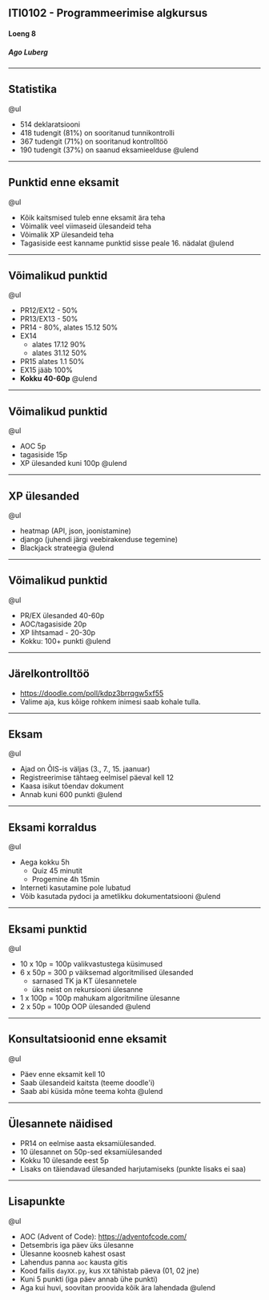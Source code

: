 ## ITI0102 - Programmeerimise algkursus
#### Loeng 8
##### Ago Luberg

---

## Statistika

@ul
- 514 deklaratsiooni
- 418 tudengit (81%) on sooritanud tunnikontrolli
- 367 tudengit (71%) on sooritanud kontrolltöö
- 190 tudengit (37%) on saanud eksamieelduse
@ulend

---
## Punktid enne eksamit

@ul
- Kõik kaitsmised tuleb enne eksamit ära teha
- Võimalik veel viimaseid ülesandeid teha
- Võimalik XP ülesandeid teha
- Tagasiside eest kanname punktid sisse peale 16. nädalat
@ulend

---

## Võimalikud punktid

@ul
- PR12/EX12 - 50%
- PR13/EX13 - 50%
- PR14 - 80%, alates 15.12 50%
- EX14 
  - alates 17.12 90%
  - alates 31.12 50%
- PR15 alates 1.1 50%
- EX15 jääb 100%
- **Kokku 40-60p**
@ulend

---

## Võimalikud punktid

@ul
- AOC 5p
- tagasiside 15p
- XP ülesanded kuni 100p
@ulend

---

## XP ülesanded

@ul
- heatmap (API, json, joonistamine)
- django (juhendi järgi veebirakenduse tegemine)
- Blackjack strateegia
@ulend

---

## Võimalikud punktid

@ul
- PR/EX ülesanded 40-60p
- AOC/tagasiside 20p
- XP lihtsamad - 20-30p
- Kokku: 100+ punkti
@ulend

---

## Järelkontrolltöö

- https://doodle.com/poll/kdpz3brrqgw5xf55
- Valime aja, kus kõige rohkem inimesi saab kohale tulla.

---

## Eksam

@ul
- Ajad on ÕIS-is väljas (3., 7., 15. jaanuar)
- Registreerimise tähtaeg eelmisel päeval kell 12
- Kaasa isikut tõendav dokument
- Annab kuni 600 punkti
@ulend

---

## Eksami korraldus

@ul
- Aega kokku 5h
  - Quiz 45 minutit
  - Progemine 4h 15min
- Interneti kasutamine pole lubatud
- Võib kasutada pydoci ja ametlikku dokumentatsiooni
@ulend

---

## Eksami punktid

@ul
- 10 x 10p = 100p valikvastustega küsimused
- 6 x 50p = 300 p väiksemad algoritmilised ülesanded
  - sarnased TK ja KT ülesannetele
  - üks neist on rekursiooni ülesanne
- 1 x 100p = 100p mahukam algoritmiline ülesanne
- 2 x 50p = 100p OOP ülesanded
@ulend

---

## Konsultatsioonid enne eksamit

@ul
- Päev enne eksamit kell 10
- Saab ülesandeid kaitsta (teeme doodle'i)
- Saab abi küsida mõne teema kohta
@ulend

---

## Ülesannete näidised

- PR14 on eelmise aasta eksamiülesanded.
- 10 ülesannet on 50p-sed eksamiülesanded
- Kokku 10 ülesande eest 5p
- Lisaks on täiendavad ülesanded harjutamiseks (punkte lisaks ei saa)

---

## Lisapunkte

@ul
- AOC (Advent of Code): https://adventofcode.com/
- Detsembris iga päev üks ülesanne
- Ülesanne koosneb kahest osast
- Lahendus panna `aoc` kausta gitis
- Kood failis `dayXX.py`, kus `XX` tähistab päeva (01, 02 jne)
- Kuni 5 punkti (iga päev annab ühe punkti)
- Aga kui huvi, soovitan proovida kõik ära lahendada
@ulend